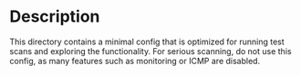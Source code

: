 # Description

This directory contains a minimal config that is optimized for running test scans and exploring the functionality.
For serious scanning, do not use this config, as many features such as monitoring or ICMP are disabled.